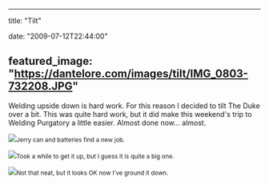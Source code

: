 
---
title: "Tilt"

date: "2009-07-12T22:44:00"

featured_image: "https://dantelore.com/images/tilt/IMG_0803-732208.JPG"
---


Welding upside down is hard work.  For this reason I decided to tilt The Duke over a bit.  This was quite hard work, but it did make this weekend's trip to Welding <span>Purgatory</span> a little easier.  Almost done now... almost.

<a href="http://danandtheduke.co.uk/uploaded_images/IMG_0803-732246.JPG"><img src="https://dantelore.com/images/tilt/IMG_0803-732208.JPG"/></a><span style="font-size:85%;">Jerry can and batteries find a new job.</span>

<a href="http://danandtheduke.co.uk/uploaded_images/IMG_0801-732184.JPG"><img src="https://dantelore.com/images/tilt/IMG_0801-732144.JPG"/></a><span style="font-size:85%;">Took a while to get it up, but I guess it is quite a big one.</span>

<a href="http://danandtheduke.co.uk/uploaded_images/IMG_0816-778251.JPG"><img src="https://dantelore.com/images/tilt/IMG_0816-778246.JPG"/></a><span style="font-size:85%;">Not that neat, but it looks OK now I've ground it down.</span>
